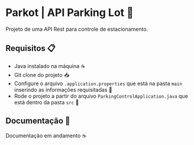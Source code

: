 # Parkot | API Parking Lot 🚗

Projeto de uma API Rest para controle de estacionamento.

## Requisitos 📋

-   Java instalado na máquina ☕️
-   Git clone do projeto 📥
-   Configure o arquivo `.application.properties` que está na pasta `main` inserindo as informações requisitadas 📝
-   Rode o projeto a partir do arquivo `ParkingControlApplication.java` que está dentro da pasta `src` 🚀

## Documentação 📄

Documentação em andamento ☕️
